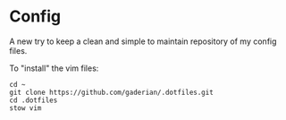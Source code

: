 # Config

A new try to keep a clean and simple to maintain repository of my config files.

To "install" the vim files:
```
cd ~
git clone https://github.com/gaderian/.dotfiles.git
cd .dotfiles
stow vim
```
